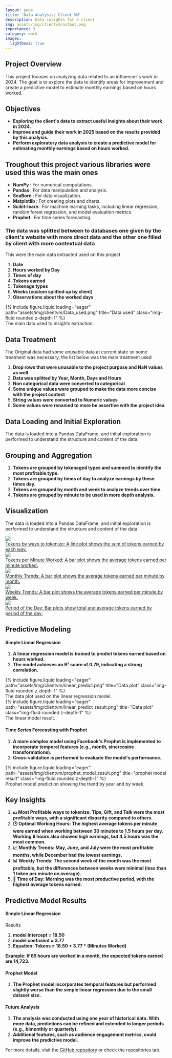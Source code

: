 ```yaml
---
layout: page
title: 'Data Analysis: Client VM'
description: Data insights for a client 
img: assets/img/clientvm/output.png
importance: 3
category: work
images:
  lightbox2: true
---
```


<section id="overview">
    <h2>Project Overview</h2>
    <p>This project focuses on analyzing data related to an influencer's work in 2024. The goal is to explore the data to identify areas for improvement and create a predictive model to estimate monthly earnings based on hours worked.</p>
</section>


<section id="objective">
    <h2>Objectives</h2>
    <ul>
        <li><strong>Exploring the client's data to extract useful insights about their work in 2024.</strong></li>
        <li><strong>Improve and guide their work in 2025 based on the results provided by this analysis.</strong></li>
        <li><strong>Perform exploratory data analysis to create a predictive model for estimating monthly earnings based on hours worked.</strong></li>
    </ul>
</section>

<section id="tools">
    <h2>Troughout this project various libraries were used this was the main ones</h2>
    <ul>
        <li><strong>NumPy </strong>: For numerical computations.</li>
        <li><strong>Pandas </strong>: For data manipulation and analysis.</li>
        <li><strong>SeaBorn </strong>: For data visualization.</li>
        <li><strong>Matplotlib </strong>: For creating plots and charts.</li>
        <li><strong>Scikit-learn </strong>: For machine learning tasks, including linear regression, random forest regression, and model evaluation metrics.</li>
        <li><strong>Prophet </strong>: For time series forecasting.</li>       
    </ul>
</section>

<section id="data">
    <h3>The data was splitted between to databases one given by the client's website with more direct data and the other one filled by client with more contextual data</h3>
    <p>This were the main data extracted used on this project</p>
    <ol>
        <li><strong>Date </strong></li>
        <li><strong>Hours worked by Day</strong></li>
        <li><strong>Times of day</strong></li>
        <li><strong>Tokens earned</strong></li>
        <li><strong>Tokenage types</strong></li>
        <li><strong>Weeks (custom splitted up by client)</strong></li>
        <li><strong>Observations about the worked days</strong></li>
    </ol>
    <div class="row">
        <div class="col-sm mt-3 mt-md-0">
        {% include figure.liquid loading="eager" path="assets/img/clientvm/Data_used.png" title="Data used" class="img-fluid rounded z-depth-1" %}
        </div>
    </div>
    <div class="caption">The main data used to insights extraction.</div>
</section>
<section id="data_filtering">
    <h1>Data Treatment</h1>
    <p>The Original data had some unusable data at current state so some treatment was necessary, the list below was the main treatment used</p>
    <ol>
        <li><strong>Drop rows that were unusable to the project purpose and NaN values as well</strong></li>
        <li><strong>Data was splitted by Year, Month, Days and  Hours </strong></li>
        <li><strong>Non categorical data were converted to categorical</strong></li>
        <li><strong>Some unique values ​​were grouped to make the data more concise with the project context</strong></li>
        <li><strong>String values were converted to Numeric values</strong></li>
        <li><strong>Some values were renamed to more be assertive with the project idea</strong></li>
    </ol>
</section>
<section id="data_analysis">
    <h2>Data Loading and Initial Exploration</h2>
    <p>The data is loaded into a Pandas DataFrame, and initial exploration is performed to understand the structure and content of the data.</p>
    <h2>Grouping and Aggregation</h2>
    <ol>
        <li><strong>Tokens are grouped by tokenaged types and summed to identify the most profitable type.</strong></li>
        <li><strong>Tokens are grouped by times of day  to analyze earnings by these times day.</strong></li>
        <li><strong>Tokens are grouped by month and week to analyze trends over time.</strong></li> 
        <li><strong>Tokens are grouped by minute to be used in more depth analysis.</strong></li>         
    </ol>
    <h2>Visualization</h2>
    <p>The data is loaded into a Pandas DataFrame, and initial exploration is performed to understand the structure and content of the data.</p>
    <div class="row">
    <a class="col-sm mt-3 mt-md-0" data-lightbox="data" href="https://raw.githubusercontent.com/MauricioAguiar/mauricioaguiar.github.io/refs/heads/main/assets/img/clientvm/Sum_tokens_by_meio.png">
        <img class="col-sm mt-3 mt-md-0" src="https://raw.githubusercontent.com/MauricioAguiar/mauricioaguiar.github.io/refs/heads/main/assets/img/clientvm/Sum_tokens_by_meio.png" />
        <div class="caption">Tokens by ways to tokenize: A line plot shows the sum of tokens earned by each way.</div>
    </a>
    <a class="col-sm mt-3 mt-md-0" data-lightbox="data" href="https://raw.githubusercontent.com/MauricioAguiar/mauricioaguiar.github.io/refs/heads/main/assets/img/clientvm/Tokens_mean_by_minXTokens_mean_worked.png">
        <img class="col-sm mt-3 mt-md-0" src="https://raw.githubusercontent.com/MauricioAguiar/mauricioaguiar.github.io/refs/heads/main/assets/img/clientvm/Tokens_mean_by_minXTokens_mean_worked.png" />
        <div class="caption">Tokens per Minute Worked: A bar plot shows the average tokens earned per minute worked.</div>
    </a>
    <a class="col-sm mt-3 mt-md-0" data-lightbox="data" href="https://raw.githubusercontent.com/MauricioAguiar/mauricioaguiar.github.io/refs/heads/main/assets/img/clientvm/Tokens_by_minXTokens_mean_worked_monthly.png">
        <img class="col-sm mt-3 mt-md-0" src="https://raw.githubusercontent.com/MauricioAguiar/mauricioaguiar.github.io/refs/heads/main/assets/img/clientvm/Tokens_by_minXTokens_mean_worked_monthly.png" />
        <div class="caption">Monthly Trends: A bar plot shows the average tokens earned per minute by month.</div>
    </a>
    <a class="col-sm mt-3 mt-md-0" data-lightbox="data" href="https://raw.githubusercontent.com/MauricioAguiar/mauricioaguiar.github.io/refs/heads/main/assets/img/clientvm/Tokens_gained_by_day_period.png">
        <img class="col-sm mt-3 mt-md-0" src="https://raw.githubusercontent.com/MauricioAguiar/mauricioaguiar.github.io/refs/heads/main/assets/img/clientvm/Tokens_gained_by_day_period.png" />
        <div class="caption">Weekly Trends: A bar plot shows the average tokens earned per minute by week.</div>
    </a>
    <a class="col-sm mt-3 mt-md-0" data-lightbox="data" href="https://raw.githubusercontent.com/MauricioAguiar/mauricioaguiar.github.io/refs/heads/main/assets/img/clientvm/Tokens_gained_mean_by_day_period.png">
        <img class="col-sm mt-3 mt-md-0" src="https://raw.githubusercontent.com/MauricioAguiar/mauricioaguiar.github.io/refs/heads/main/assets/img/clientvm/Tokens_gained_mean_by_day_period.png" />
        <div class="caption">Period of the Day: Bar plots show total and average tokens earned by period of the day.</div>
    </a>
    </div>
</section>
<section id="predictive_modeling">
    <h2>Predictive Modeling</h2>
    <h4>Simple Linear Regression</h4>
    <ol>
        <li><strong>A linear regression model is trained to predict tokens earned based on hours worked.</strong></li>
        <li><strong>The model achieves an R² score of 0.79, indicating a strong correlation.</strong></li>       
    </ol>
    <div class="row">
        <div class="col-sm mt-3 mt-md-0">
        {% include figure.liquid loading="eager" path="assets/img/clientvm/linear_predict.png" title="Data plot" class="img-fluid rounded z-depth-1" %}
        <div class="caption">The data plot used on the linear regression model.</div>
        </div>    
        <div class="col-sm mt-3 mt-md-0">
        {% include figure.liquid loading="eager" path="assets/img/clientvm/linear_predict_result.png" title="Data plot" class="img-fluid rounded z-depth-1" %}
        <div class="caption">The linear model result.</div>
        </div>
    </div>
    <h4>Time Series Forecasting with Prophet</h4>
    <ol>
        <li><strong>A more complex model using Facebook's Prophet is implemented to incorporate temporal features (e.g., month, sine/cosine transformations).</strong></li>
        <li><strong>Cross-validation is performed to evaluate the model's performance.</strong></li>       
    </ol>
    <div class="row">
        <div class="col-sm mt-3 mt-md-0">
        {% include figure.liquid loading="eager" path="assets/img/clientvm/prophet_model_result.png" title="prophet model result" class="img-fluid rounded z-depth-1" %}
        </div>
    </div>
    <div class="caption">Prophet model prediction showing the trend by year and by week.</div>
</section>
<section id="insights">
    <h2>Key Insights</h2>
    <ol>
        <li><strong>💵 Most Profitable ways to tokenize: Tips, Gift, and Talk were the most profitable ways, with a significant disparity compared to others.</strong></li>  
        <li><strong>🕑 Optimal Working Hours: The highest average tokens per minute were earned when working between 30 minutes to 1.5 hours per day. Working 8 hours also showed high earnings, but 4.5 hours was the most common.</strong></li>  
        <li><strong>📈 Monthly Trends: May, June, and July were the most profitable months, while December had the lowest earnings.</strong></li>  
        <li><strong>📊 Weekly Trends: The second week of the month was the most profitable, but the differences between weeks were minimal (less than 1 token per minute on average).</strong></li>  
        <li><strong>🌆 Time of Day: Morning was the most productive period, with the highest average tokens earned.</strong></li>       
    </ol>
</section>
<section id="predictive_model_results">
    <h2>Predictive Model Results</h2>
    <h4>Simple Linear Regression</h4>
    <p>Results</p>
    <ol>
        <li><strong>model Intercept = 18.50</strong></li>
        <li><strong>model coeficient = 3.77</strong></li>   
        <li><strong>Equation: Tokens = 18.50 + 3.77 * (Minutes Worked)</strong></li>              
    </ol>
    <p><strong>Example: If 65 hours are worked in a month, the expected tokens earned are 14,723.</strong></p>
    <h4>Prophet Model</h4>
    <ol>
        <li><strong>The Prophet model incorporates temporal features but performed slightly worse than the simple linear regression due to the small dataset size.</strong></li>       
    </ol>
</section>
<section id="future_analysis">
    <h4>Future Analysis</h4>
    <ol>
        <li><strong>The analysis was conducted using one year of historical data. With more data, predictions can be refined and extended to longer periods (e.g., bimonthly or quarterly).</strong></li>
        <li><strong>Additional features, such as audience engagement metrics, could improve the predictive model.</strong></li>       
    </ol>
    <ol>
</section>

<footer>
        <p>For more details, visit the <a href="https://github.com/MauricioAguiar/SignLanguagePT-BR">GitHub repository</a> or check the repositories tab.</p>
</footer>